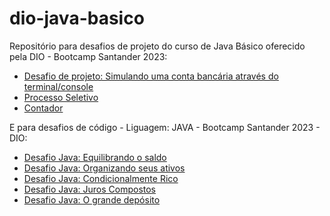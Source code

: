 # dio-java-basico

Repositório para desafios de projeto do curso de Java Básico oferecido pela DIO - Bootcamp Santander 2023:

- [Desafio de projeto: Simulando uma conta bancária através do terminal/console](https://github.com/paulagvp/dio-java-basico/tree/main/ContaBanco/src)
- [Processo Seletivo](https://github.com/paulagvp/dio-java-basico/tree/main/Controle-candidatos)
- [Contador](https://github.com/paulagvp/dio-java-basico/tree/main/DesafioControleFluxo)

E para desafios de código - Liguagem: JAVA - Bootcamp Santander 2023 - DIO:

- [Desafio Java: Equilibrando o saldo](https://github.com/paulagvp/dio-java-basico/tree/main/DesafioCodigo/Desafios%20de%20codigo/src/EquilibrandoSaldo)
- [Desafio Java: Organizando seus ativos](https://github.com/paulagvp/dio-java-basico/tree/main/DesafioCodigo/Desafios%20de%20codigo/src/OrganizandoSeusAtivos)
- [Desafio Java: Condicionalmente Rico](https://github.com/paulagvp/dio-java-basico/tree/main/DesafioCodigo/Desafios%20de%20codigo/src/CondicionalmenteRico)
- [Desafio Java: Juros Compostos](https://github.com/paulagvp/dio-java-basico/tree/main/DesafioCodigo/Desafios%20de%20codigo/src/JurosCompostos)
- [Desafio Java: O grande depósito](https://github.com/paulagvp/dio-java-basico/tree/main/DesafioCodigo/Desafios%20de%20codigo/src/OGrandeDeposito)
